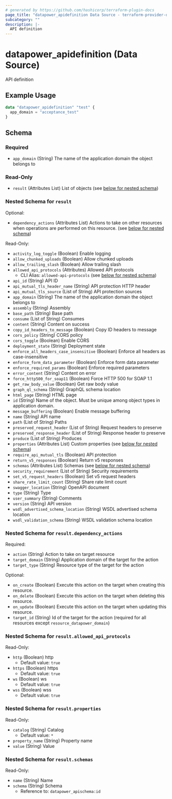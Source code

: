 ```yaml
---
# generated by https://github.com/hashicorp/terraform-plugin-docs
page_title: "datapower_apidefinition Data Source - terraform-provider-datapower"
subcategory: ""
description: |-
  API definition
---
```


# datapower_apidefinition (Data Source)

API definition

## Example Usage

```terraform
data "datapower_apidefinition" "test" {
  app_domain = "acceptance_test"
}
```

<!-- schema generated by tfplugindocs -->
## Schema

### Required

- `app_domain` (String) The name of the application domain the object belongs to

### Read-Only

- `result` (Attributes List) List of objects (see [below for nested schema](#nestedatt--result))

<a id="nestedatt--result"></a>
### Nested Schema for `result`

Optional:

- `dependency_actions` (Attributes List) Actions to take on other resources when operations are performed on this resource. (see [below for nested schema](#nestedatt--result--dependency_actions))

Read-Only:

- `activity_log_toggle` (Boolean) Enable logging
- `allow_chunked_uploads` (Boolean) Allow chunked uploads
- `allow_trailing_slash` (Boolean) Allow trailing slash
- `allowed_api_protocols` (Attributes) Allowed API protocols
  - CLI Alias: `allowed-api-protocols` (see [below for nested schema](#nestedatt--result--allowed_api_protocols))
- `api_id` (String) API ID
- `api_mutual_tls_header_name` (String) API protection HTTP header
- `api_mutual_tls_source` (List of String) API protection sources
- `app_domain` (String) The name of the application domain the object belongs to
- `assembly` (String) Assembly
- `base_path` (String) Base path
- `consume` (List of String) Consumes
- `content` (String) Content on success
- `copy_id_headers_to_message` (Boolean) Copy ID headers to message
- `cors_policy` (String) CORS policy
- `cors_toggle` (Boolean) Enable CORS
- `deployment_state` (String) Deployment state
- `enforce_all_headers_case_insensitive` (Boolean) Enforce all headers as case-insensitive
- `enforce_form_data_parameter` (Boolean) Enforce form data parameter
- `enforce_required_params` (Boolean) Enforce required parameters
- `error_content` (String) Content on error
- `force_http500_for_soap11` (Boolean) Force HTTP 500 for SOAP 1.1
- `get_raw_body_value` (Boolean) Get raw body value
- `graph_ql_schema` (String) GraphQL schema location
- `html_page` (String) HTML page
- `id` (String) Name of the object. Must be unique among object types in application domain.
- `message_buffering` (Boolean) Enable message buffering
- `name` (String) API name
- `path` (List of String) Paths
- `preserved_request_header` (List of String) Request headers to preserve
- `preserved_response_header` (List of String) Response header to preserve
- `produce` (List of String) Produces
- `properties` (Attributes List) Custom properties (see [below for nested schema](#nestedatt--result--properties))
- `require_api_mutual_tls` (Boolean) API protection
- `return_v5_responses` (Boolean) Return v5 responses
- `schemas` (Attributes List) Schemas (see [below for nested schema](#nestedatt--result--schemas))
- `security_requirement` (List of String) Security requirements
- `set_v5_request_headers` (Boolean) Set v5 request headers
- `share_rate_limit_count` (String) Share rate limit count
- `swagger_location` (String) OpenAPI document
- `type` (String) Type
- `user_summary` (String) Comments
- `version` (String) API version
- `wsdl_advertised_schema_location` (String) WSDL advertised schema location
- `wsdl_validation_schema` (String) WSDL validation schema location

<a id="nestedatt--result--dependency_actions"></a>
### Nested Schema for `result.dependency_actions`

Required:

- `action` (String) Action to take on target resource
- `target_domain` (String) Application domain of the target for the action
- `target_type` (String) Resource type of the target for the action

Optional:

- `on_create` (Boolean) Execute this action on the target when creating this resource.
- `on_delete` (Boolean) Execute this action on the target when deleting this resource.
- `on_update` (Boolean) Execute this action on the target when updating this resource.
- `target_id` (String) Id of the target for the action (required for all resources except `resource_datapower_domain`)


<a id="nestedatt--result--allowed_api_protocols"></a>
### Nested Schema for `result.allowed_api_protocols`

Read-Only:

- `http` (Boolean) http
  - Default value: `true`
- `https` (Boolean) https
  - Default value: `true`
- `ws` (Boolean) ws
  - Default value: `true`
- `wss` (Boolean) wss
  - Default value: `true`


<a id="nestedatt--result--properties"></a>
### Nested Schema for `result.properties`

Read-Only:

- `catalog` (String) Catalog
  - Default value: `*`
- `property_name` (String) Property name
- `value` (String) Value


<a id="nestedatt--result--schemas"></a>
### Nested Schema for `result.schemas`

Read-Only:

- `name` (String) Name
- `schema` (String) Schema
  - Reference to: `datapower_apischema:id`
